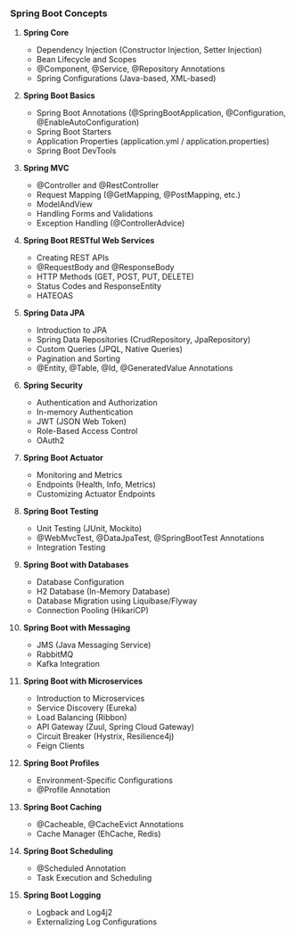 ### **Spring Boot Concepts**
1. **Spring Core**
   - Dependency Injection (Constructor Injection, Setter Injection)
   - Bean Lifecycle and Scopes
   - @Component, @Service, @Repository Annotations
   - Spring Configurations (Java-based, XML-based)

2. **Spring Boot Basics**
   - Spring Boot Annotations (@SpringBootApplication, @Configuration, @EnableAutoConfiguration)
   - Spring Boot Starters
   - Application Properties (application.yml / application.properties)
   - Spring Boot DevTools

3. **Spring MVC**
   - @Controller and @RestController
   - Request Mapping (@GetMapping, @PostMapping, etc.)
   - ModelAndView
   - Handling Forms and Validations
   - Exception Handling (@ControllerAdvice)

4. **Spring Boot RESTful Web Services**
   - Creating REST APIs
   - @RequestBody and @ResponseBody
   - HTTP Methods (GET, POST, PUT, DELETE)
   - Status Codes and ResponseEntity
   - HATEOAS

5. **Spring Data JPA**
   - Introduction to JPA
   - Spring Data Repositories (CrudRepository, JpaRepository)
   - Custom Queries (JPQL, Native Queries)
   - Pagination and Sorting
   - @Entity, @Table, @Id, @GeneratedValue Annotations

6. **Spring Security**
   - Authentication and Authorization
   - In-memory Authentication
   - JWT (JSON Web Token)
   - Role-Based Access Control
   - OAuth2

7. **Spring Boot Actuator**
   - Monitoring and Metrics
   - Endpoints (Health, Info, Metrics)
   - Customizing Actuator Endpoints

8. **Spring Boot Testing**
   - Unit Testing (JUnit, Mockito)
   - @WebMvcTest, @DataJpaTest, @SpringBootTest Annotations
   - Integration Testing

9. **Spring Boot with Databases**
   - Database Configuration
   - H2 Database (In-Memory Database)
   - Database Migration using Liquibase/Flyway
   - Connection Pooling (HikariCP)

10. **Spring Boot with Messaging**
    - JMS (Java Messaging Service)
    - RabbitMQ
    - Kafka Integration

11. **Spring Boot with Microservices**
    - Introduction to Microservices
    - Service Discovery (Eureka)
    - Load Balancing (Ribbon)
    - API Gateway (Zuul, Spring Cloud Gateway)
    - Circuit Breaker (Hystrix, Resilience4j)
    - Feign Clients

12. **Spring Boot Profiles**
    - Environment-Specific Configurations
    - @Profile Annotation

13. **Spring Boot Caching**
    - @Cacheable, @CacheEvict Annotations
    - Cache Manager (EhCache, Redis)

14. **Spring Boot Scheduling**
    - @Scheduled Annotation
    - Task Execution and Scheduling

15. **Spring Boot Logging**
    - Logback and Log4j2
    - Externalizing Log Configurations

